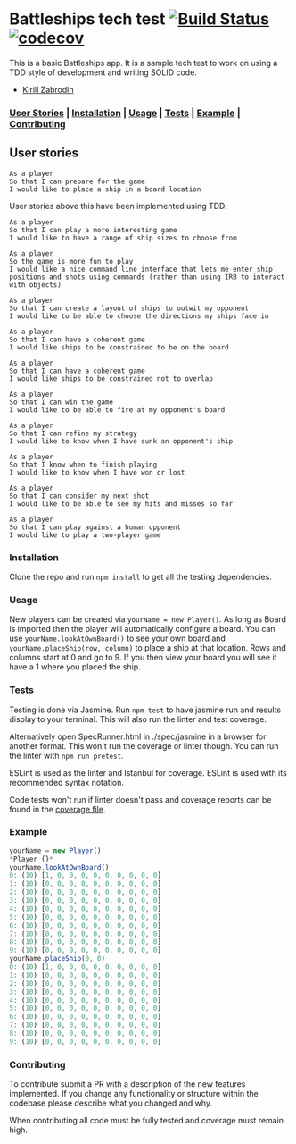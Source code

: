# Battleships tech test   [![Build Status](https://travis-ci.org/kirillzabrodin/battleships.svg?branch=master)](https://travis-ci.org/kirillzabrodin/battleships)   [![codecov](https://codecov.io/gh/kirillzabrodin/battleships/branch/master/graph/badge.svg)](https://codecov.io/gh/kirillzabrodin/battleships)

This is a basic Battleships app. It is a sample tech test to work on using a TDD style of development and writing SOLID code.

* [Kirill Zabrodin](https://github.com/kirillzabrodin)

### [User Stories](https://github.com/kirillzabrodin/battleships#user-stories) | [Installation](https://github.com/kirillzabrodin/battleships#installation) | [Usage](https://github.com/kirillzabrodin/battleships#usage) | [Tests](https://github.com/kirillzabrodin/battleships#tests) | [Example](https://github.com/kirillzabrodin/battleships#example) | [Contributing](https://github.com/kirillzabrodin/battleships#contributing)

## User stories
```
As a player
So that I can prepare for the game
I would like to place a ship in a board location
```
User stories above this have been implemented using TDD.
```
As a player
So that I can play a more interesting game
I would like to have a range of ship sizes to choose from

As a player
So the game is more fun to play
I would like a nice command line interface that lets me enter ship positions and shots using commands (rather than using IRB to interact with objects)

As a player
So that I can create a layout of ships to outwit my opponent
I would like to be able to choose the directions my ships face in

As a player
So that I can have a coherent game
I would like ships to be constrained to be on the board

As a player
So that I can have a coherent game
I would like ships to be constrained not to overlap

As a player
So that I can win the game
I would like to be able to fire at my opponent's board

As a player
So that I can refine my strategy
I would like to know when I have sunk an opponent's ship

As a player
So that I know when to finish playing
I would like to know when I have won or lost

As a player
So that I can consider my next shot
I would like to be able to see my hits and misses so far

As a player
So that I can play against a human opponent
I would like to play a two-player game
```

### Installation

Clone the repo and run ```npm install``` to get all the testing dependencies.

### Usage

New players can be created via ```yourName = new Player()```. As long as Board is imported then the player will automatically configure a board. You can use ```yourName.lookAtOwnBoard()``` to see your own board and ```yourName.placeShip(row, column)``` to place a ship at that location. Rows and columns start at 0 and go to 9. If you then view your board you will see it have a 1 where you placed the ship.

### Tests

Testing is done via Jasmine. Run ```npm test``` to have jasmine run and results display to your terminal. This will also run the linter and test coverage.

Alternatively open SpecRunner.html in ./spec/jasmine in a browser for another format. This won't run the coverage or linter though. You can run the linter with ```npm run pretest```.

ESLint is used as the linter and Istanbul for coverage. ESLint is used with its recommended syntax notation.

Code tests won't run if linter doesn't pass and coverage reports can be found in the [coverage file](https://github.com/kirillzabrodin/battleships/tree/master/spec/jasmine/coverage).

### Example

```javascript
yourName = new Player()
*Player {}*
yourName.lookAtOwnBoard()
0: (10) [1, 0, 0, 0, 0, 0, 0, 0, 0, 0]
1: (10) [0, 0, 0, 0, 0, 0, 0, 0, 0, 0]
2: (10) [0, 0, 0, 0, 0, 0, 0, 0, 0, 0]
3: (10) [0, 0, 0, 0, 0, 0, 0, 0, 0, 0]
4: (10) [0, 0, 0, 0, 0, 0, 0, 0, 0, 0]
5: (10) [0, 0, 0, 0, 0, 0, 0, 0, 0, 0]
6: (10) [0, 0, 0, 0, 0, 0, 0, 0, 0, 0]
7: (10) [0, 0, 0, 0, 0, 0, 0, 0, 0, 0]
8: (10) [0, 0, 0, 0, 0, 0, 0, 0, 0, 0]
9: (10) [0, 0, 0, 0, 0, 0, 0, 0, 0, 0]
yourName.placeShip(0, 0)
0: (10) [1, 0, 0, 0, 0, 0, 0, 0, 0, 0]
1: (10) [0, 0, 0, 0, 0, 0, 0, 0, 0, 0]
2: (10) [0, 0, 0, 0, 0, 0, 0, 0, 0, 0]
3: (10) [0, 0, 0, 0, 0, 0, 0, 0, 0, 0]
4: (10) [0, 0, 0, 0, 0, 0, 0, 0, 0, 0]
5: (10) [0, 0, 0, 0, 0, 0, 0, 0, 0, 0]
6: (10) [0, 0, 0, 0, 0, 0, 0, 0, 0, 0]
7: (10) [0, 0, 0, 0, 0, 0, 0, 0, 0, 0]
8: (10) [0, 0, 0, 0, 0, 0, 0, 0, 0, 0]
9: (10) [0, 0, 0, 0, 0, 0, 0, 0, 0, 0]
```

### Contributing

To contribute submit a PR with a description of the new features implemented. If you change any functionality or structure within the codebase please describe what you changed and why.

When contributing all code must be fully tested and coverage must remain high.
